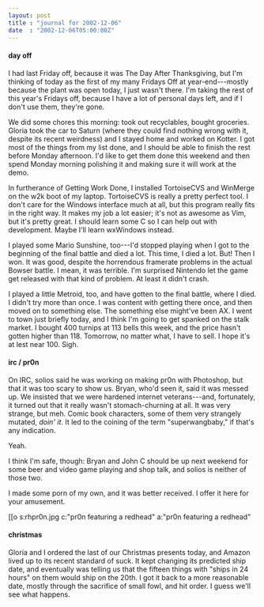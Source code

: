 ```yaml
---
layout: post
title : "journal for 2002-12-06"
date  : "2002-12-06T05:00:00Z"
---
```

<h4>day off</h4>I had last Friday off, because it was The Day After Thanksgiving, but I'm thinking of today as the first of my many Fridays Off at year-end---mostly because the plant was open today, I just wasn't there.  I'm taking the rest of this year's Fridays off, because I have a lot of personal days left, and if I don't use them, they're gone.

We did some chores this morning: took out recyclables, bought groceries. Gloria took the car to Saturn (where they could find nothing wrong with it, despite its recent weirdness) and I stayed home and worked on Kotter.  I got most of the things from my list done, and I should be able to finish the rest before Monday afternoon.  I'd like to get them done this weekend and then spend Monday morning polishing it and making sure it will work at the demo.

In furtherance of Getting Work Done, I installed TortoiseCVS and WinMerge on the w2k boot of my laptop.  TortoiseCVS is really a pretty perfect tool.  I don't care for the Windows interface much at all, but this program really fits in the right way.  It makes my job a lot easier; it's not as awesome as Vim, but it's pretty great.  I should learn some C so I can help out with development.  Maybe I'll learn wxWindows instead.

I played some Mario Sunshine, too---I'd stopped playing when I got to the beginning of the final battle and died a lot.  This time, I died a lot.  But! Then I won.  It was good, despite the horrendous framerate problems in the actual Bowser battle.  I mean, it was terrible.  I'm surprised Nintendo let the game get released with that kind of problem.  At least it didn't crash.

I played a little Metroid, too, and have gotten to the final battle, where I died.  I didn't try more than once.  I was content with getting there once, and then moved on to something else.  The something else might've been AX.  I went to town just briefly today, and I think I'm going to get spanked on the stalk market.  I bought 400 turnips at 113 bells this week, and the price hasn't gotten higher than 118.  Tomorrow, no matter what, I have to sell.  I hope it's at lest near 100.  Sigh.<h4>irc / pr0n</h4>On IRC, solios said he was working on making pr0n with Photoshop, but that it was too scary to show us.  Bryan, who'd seen it, said it was messed up.  We insisted that we were hardened internet veterans---and, fortunately, it turned out that it really wasn't stomach-churning at all.  It was very strange, but meh.  Comic book characters, some of them very strangely mutated, <em>doin' it</em>.  It led to the coining of the term "superwangbaby," if that's any indication.

Yeah.

I think I'm safe, though:  Bryan and John C should be up next weekend for some beer and video game playing and shop talk, and solios is neither of those two.

I made some porn of my own, and it was better received.  I offer it here for your amusement.

[[o s:rhpr0n.jpg c:"pr0n featuring a redhead" a:"pr0n featuring a redhead"<h4>christmas</h4>Gloria and I ordered the last of our Christmas presents today, and Amazon lived up to its recent standard of suck.  It kept changing its predicted ship date, and eventually was telling us that the fifteen things with "ships in 24 hours" on them would ship on the 20th.  I got it back to a more reasonable date, mostly through the sacrifice of small fowl, and hit order.  I guess we'll see what happens.

